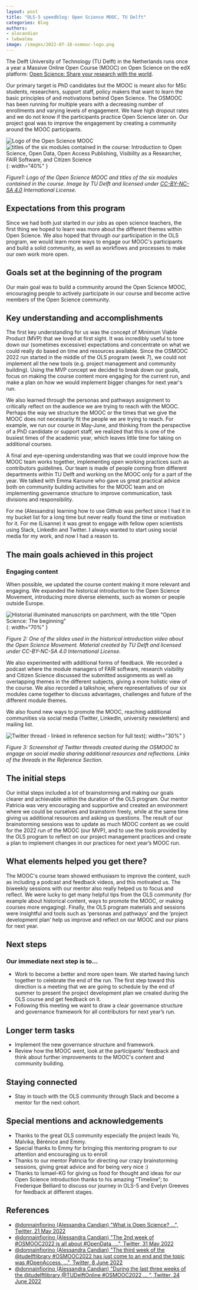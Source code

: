 ```yaml
---
layout: post
title: "OLS-5 speedblog: Open Science MOOC, TU Delft"
categories: Blog
authors:
- alecandian
- lwbwalma
image: /images/2022-07-18-osmooc-logo.png
---
```



The Delft University of Technology (TU Delft) in the Netherlands runs once a year a Massive Online Open Course (MOOC) on Open Science on the edX platform: [Open Science: Share your research with the world](https://learning.edx.org/course/course-v1:DelftX+OS101x+2T2022/home).

Our primary target is PhD candidates but the MOOC is meant also for MSc students, researchers, support staff, policy makers that want to learn the basic principles of and motivations behind Open Science.
The OSMOOC has been running for multiple years with a decreasing number of enrollments and varying levels of engagement. We have high dropout rates and we do not know if the participants practice Open Science later on. Our project goal was to improve the engagement by creating a community around the MOOC participants.

![Logo of the Open Science MOOC](/images/2022-07-18-osmooc-logo.png)![titles of the six modules contained in the course: Introduction to Open Science, Open Data, Open Access Publishing, Visibility as a Researcher, FAIR Software, and Citizen Science](/images/2022-07-18-osmooc-modules.png){: width="40%" }

_Figure1: Logo of the Open Science MOOC and titles of the six modules contained in the course. Image by TU Delft and licensed under [CC-BY-NC-SA 4.0](https://creativecommons.org/licenses/by-nc-sa/4.0/) International License._

## Expectations from this program

Since we had both just started in our jobs as open science teachers, the first thing we hoped to learn was more about the different themes within Open Science. We also hoped that through our participation in the OLS program, we would learn more ways to engage our MOOC's participants and build a solid community, as well as workflows and processes to make our own work more open.

## Goals set at the beginning of the program

Our main goal was to build a community around the Open Science MOOC, encouraging people to actively participate in our course and become active members of the Open Science community.

## Key understanding and accomplishments

The first key understanding for us was the concept of Minimum Viable Product (MVP) that we loved at first sight. It was incredibly useful to tone down our (sometimes excessive) expectations and concentrate on what we could really do based on time and resources available. Since the OSMOOC 2022 run started in the middle of the OLS program (week 7), we could not implement all the new tools (e.g. project management and community building). Using the MVP concept we decided to break down our goals, focus on making the course content more engaging for the current run, and make a plan on how we would implement bigger changes for next year's run.

We also learned through the personas and pathways assignment to critically reflect on the audience we are trying to reach with the MOOC. Perhaps the way we structure the MOOC or the times that we give the MOOC does not necessarily fit the people we are trying to reach. For example, we run our course in May-June, and thinking from the perspective of a PhD candidate or support staff, we realized that this is one of the busiest times of the academic year, which leaves little time for taking on additional courses.

A final and eye-opening understanding was that we could improve how the MOOC team works together, implementing open working practices such as contributors guidelines. Our team is made of people coming from different departments within TU Delft and working on the MOOC only for a part of the year.  We talked with Emma Karoune  who gave us great practical advice both on community building activities for the MOOC team and on implementing governance structure to improve communication, task divisions and responsibility.

For me (Alessandra) learning how to use Github was perfect since I had it in my bucket list for a long time but never really found the time or motivation for it. For me (Lisanne) it was great to engage with fellow open scientists using Slack, LinkedIn and Twitter. I always wanted to start using social media for my work, and now I had a reason to.

## The main goals achieved in this project

### Engaging content

When possible, we updated the course content making it more relevant and engaging. We expanded the historical introduction to the Open Science Movement, introducing more diverse elements, such as women or people outside Europe.

![Historial illuminated manuscripts on parchment, with the title "Open Science: The beginning"](/images/2022-07-18-tudelft-history.png){: width="70%" }

_Figure 2: One of the slides used in the historical introduction video about the Open Science Movement. Material created by TU Delft and licensed under CC-BY-NC-SA 4.0 International License._


We also experimented with additional forms of feedback. We recorded a podcast where the module managers of FAIR software, research visibility and Citizen Science discussed the submitted assignments as well as overlapping themes in the different subjects, giving a more holistic view of the course.  We also recorded a talkshow, where representatives of our six modules came together to discuss advantages, challenges and future of the different module themes.

We also found new ways to promote the MOOC, reaching additional communities via social media (Twitter, LinkedIn, university newsletters) and mailing list.

![Twitter thread - linked in reference section for full text](/images/2022-07-18-twitter.png){: width="30%" }

_Figure 3: Screenshot of Twitter threads created during the OSMOOC to engage on social media sharing additional resources and reflections. Links of the threads in the Reference Section._

## The initial steps

Our initial steps included a lot of brainstorming and making our goals clearer and achievable within the duration of the OLS program. Our mentor Patricia was very encouraging and supportive and created an environment where we could be ourselves and brainstorm freely, while at the same time giving us additional resources and asking us questions.
The result of our brainstorming sessions was to update as much MOOC content as we could for the 2022 run of the MOOC (our MVP), and to use the tools provided by the OLS program to reflect on our project management practices and create a plan to implement changes in our practices for next year’s MOOC run.

## What elements helped you get there?

The MOOC's course team showed enthusiasm to improve the content, such as including a podcast and feedback videos, and this motivated us. The biweekly sessions with our mentor also really helped us to focus and reflect. We were lucky to get many helpful tips from the OLS community (for example about historical content, ways to promote the MOOC, or making courses more engaging). Finally, the OLS program materials and sessions were insightful and tools such as ‘personas and pathways’ and the ‘project development plan’ help us improve and reflect on our MOOC and our plans for next year.

## Next steps

### Our immediate next step is to…

- Work to become a better and more open team. We started having lunch together to celebrate the end of the run. The first step toward this direction is a meeting that we are going to schedule by the end of summer to present the project development plan we created during the OLS course and get feedback on it.
- Following this meeting we want to draw a clear governance structure and governance framework for all contributors for next year’s run.

## Longer term tasks

- Implement the new governance structure and framework.
- Review how the MOOC went, look at the participants' feedback and think about further improvements to the MOOC's content and community building.

## Staying connected
- Stay in touch with the OLS community through Slack and become a mentor for the next cohort.

## Special mentions and acknowledgements

- Thanks to the great OLS community especially the project leads Yo, Malvika, Bérénice and Emmy.
- Special thanks to Emmy for bringing this mentoring program to our attention and encouraging us to enroll
- Thanks to our mentor Patricia for directing our crazy brainstorming sessions, giving great advice and for being very nice :)
- Thanks to Ismael-KG for giving us food for thought and ideas for our Open Science introduction thanks to his amazing  “Timeline”; to Frederique Belliard to discuss our journey in OLS-5 and Evelyn Greeves for feedback at different stages.

## References

- [@donnainfiorino (Alessandra Candian) "What is Open Science? …", Twitter, 21 May 2022](https://twitter.com/donnainfiorino/status/1527919009395613696)
- [@donnainfiorino (Alessandra Candian) "The 2nd week of #OSMOOC2022 is all about #OpenData. …", Twitter, 31 May 2022](https://twitter.com/donnainfiorino/status/1531644206325895170)
- [@donnainfiorino (Alessandra Candian) "The third week of the @tudelftlibrary #OSMOOC2022 has just come to an end and the topic was #OpenAccess. …", Twitter, 8 June 2022](https://twitter.com/donnainfiorino/status/1534654326425149444)
- [@donnainfiorino (Alessandra Candian) "During the last three weeks of the @tudelftlibrary @TUDelftOnline #OSMOOC2022 … ", Twitter, 24 June 2022](https://twitter.com/donnainfiorino/status/1540409251054714886)
